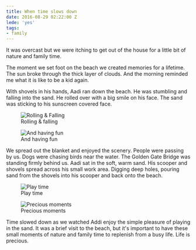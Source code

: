 ```yaml
---
title: When time slows down
date: 2016-08-29 02:22:00 Z
lede: 'yes'
tags:
- family
---
```


It was overcast but we were itching to get out of the house for a little bit of nature and family time.

The moment we set foot on the beach we created memories for a lifetime. The sun broke through the thick layer of clouds. And the morning reminded me what it is like to be a kid again.

With shovels in his hands, Aadi ran down the beach. He was stumbling and falling into the sand. He rolled over with a big smile on his face. The sand was sticking to his sunscreen covered face.

<figure>
<img src="/uploads/29263501556_0afe07861a_k.jpg" alt="Rolling & Falling">
<figcaption>
Rolling & falling
</figcaption>
</figure>

<figure>
<img src="/uploads/29297269675_70e23e4be9_h.jpg" alt="And having fun">
<figcaption>
And having fun
</figcaption>
</figure>

We spread out the blanket and enjoyed the scenery. People were passing by us. Dogs were chasing birds near the water. The Golden Gate Bridge was standing firmly behind us. Aadi sat in the soft, warm sand. His scooper and shovels spread across his small work area. Digging deep holes, pouring sand from the shovels into his scooper and back onto the beach.

<figure>
<img src="/uploads/29297284045_0614cda254_h.jpg" alt="Play time">
<figcaption>
Play time
</figcaption>
</figure>

<figure>
<img src="/uploads/28676466863_0480154091_h.jpg" alt="Precious moments">
<figcaption>
Precious moments
</figcaption>
</figure>

Time slowed down as we watched Addi enjoy the simple pleasure of playing in the sand. It was a brief visit to the beach, but it's important to have these small moments of nature and family time to replenish from a busy life. Life is precious.
